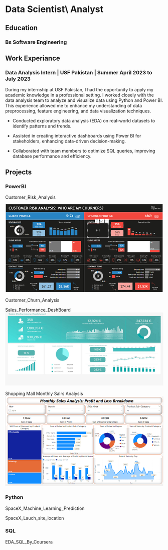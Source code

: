 # Data Scientist\ Analyst

## Education

### Bs Software Engineering

## Work Experiance

### Data Analysis Intern | USF Pakistan | Summer April 2023 to July 2023

During my internship at USF Pakistan, I had the opportunity to apply my academic knowledge in a professional setting. I worked closely with the data analysis team to analyze and visualize data using Python and Power BI. This experience allowed me to enhance my understanding of data preprocessing, feature engineering, and data visualization techniques.

- Conducted exploratory data analysis (EDA) on real-world datasets to identify patterns and trends.

- Assisted in creating interactive dashboards using Power BI for stakeholders, enhancing data-driven decision-making.

- Collaborated with team members to optimize SQL queries, improving database performance and efficiency.

## Projects

### PowerBI

Customer_Risk_Analysis

<img src="/Pics/Risk Analysis.png">


Customer_Churn_Analysis

Sales_Performance_DeshBoard
<img src="Pics/Sales performance deshboard.jpeg">

Shopping Mall Monthly Salrs Analysis
<img src="Pics/Monthly Sales Analysis.png">

### Python

SpaceX_Machine_Learning_Prediction

SpaceX_Lauch_site_location


### SQL

EDA_SQL_By_Coursera



